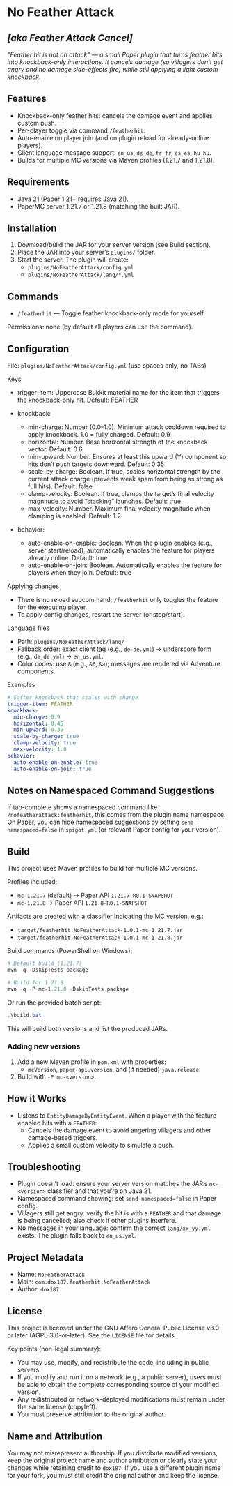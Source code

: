 # No Feather Attack 
## _[aka Feather Attack Cancel]_

_"Feather hit is not an attack" — a small Paper plugin that turns feather hits into knockback-only interactions. It cancels damage (so villagers don’t get angry and no damage side-effects fire) while still applying a light custom knockback._

## Features
- Knockback-only feather hits: cancels the damage event and applies custom push.
- Per-player toggle via command `/featherhit`.
- Auto-enable on player join (and on plugin reload for already-online players).
- Client language message support: `en_us`, `de_de`, `fr_fr`, `es_es`, `hu_hu`.
- Builds for multiple MC versions via Maven profiles (1.21.7 and 1.21.8).

## Requirements
- Java 21 (Paper 1.21+ requires Java 21).
- PaperMC server 1.21.7 or 1.21.8 (matching the built JAR).

## Installation
1. Download/build the JAR for your server version (see Build section).
2. Place the JAR into your server’s `plugins/` folder.
3. Start the server. The plugin will create:
   - `plugins/NoFeatherAttack/config.yml`
   - `plugins/NoFeatherAttack/lang/*.yml`

## Commands
- `/featherhit` — Toggle feather knockback-only mode for yourself.

Permissions: none (by default all players can use the command).

## Configuration
File: `plugins/NoFeatherAttack/config.yml` (use spaces only, no TABs)

Keys
- trigger-item: Uppercase Bukkit material name for the item that triggers the knockback-only hit. Default: FEATHER

- knockback:
  - min-charge: Number (0.0–1.0). Minimum attack cooldown required to apply knockback. 1.0 = fully charged. Default: 0.9
  - horizontal: Number. Base horizontal strength of the knockback vector. Default: 0.6
  - min-upward: Number. Ensures at least this upward (Y) component so hits don’t push targets downward. Default: 0.35
  - scale-by-charge: Boolean. If true, scales horizontal strength by the current attack charge (prevents weak spam from being as strong as full hits). Default: false
  - clamp-velocity: Boolean. If true, clamps the target’s final velocity magnitude to avoid “stacking” launches. Default: true
  - max-velocity: Number. Maximum final velocity magnitude when clamping is enabled. Default: 1.2

- behavior:
  - auto-enable-on-enable: Boolean. When the plugin enables (e.g., server start/reload), automatically enables the feature for players already online. Default: true
  - auto-enable-on-join: Boolean. Automatically enables the feature for players when they join. Default: true

Applying changes
- There is no reload subcommand; `/featherhit` only toggles the feature for the executing player.
- To apply config changes, restart the server (or stop/start).

Language files
- Path: `plugins/NoFeatherAttack/lang/`
- Fallback order: exact client tag (e.g., `de-de.yml`) → underscore form (e.g., `de_de.yml`) → `en_us.yml`.
- Color codes: use `&` (e.g., `&6`, `&a`); messages are rendered via Adventure components.

Examples
```yaml
# Softer knockback that scales with charge
trigger-item: FEATHER
knockback:
  min-charge: 0.9
  horizontal: 0.45
  min-upward: 0.30
  scale-by-charge: true
  clamp-velocity: true
  max-velocity: 1.0
behavior:
  auto-enable-on-enable: true
  auto-enable-on-join: true
```

## Notes on Namespaced Command Suggestions
If tab-complete shows a namespaced command like `/nofeatherattack:featherhit`, this comes from the plugin name namespace. On Paper, you can hide namespaced suggestions by setting `send-namespaced=false` in `spigot.yml` (or relevant Paper config for your version).

## Build
This project uses Maven profiles to build for multiple MC versions.

Profiles included:
- `mc-1.21.7` (default) → Paper API `1.21.7-R0.1-SNAPSHOT`
- `mc-1.21.8` → Paper API `1.21.8-R0.1-SNAPSHOT`

Artifacts are created with a classifier indicating the MC version, e.g.:
- `target/featherhit.NoFeatherAttack-1.0.1-mc-1.21.7.jar`
- `target/featherhit.NoFeatherAttack-1.0.1-mc-1.21.8.jar`

Build commands (PowerShell on Windows):
```powershell
# Default build (1.21.7)
mvn -q -DskipTests package

# Build for 1.21.8
mvn -q -P mc-1.21.8 -DskipTests package
```

Or run the provided batch script:
```powershell
.\build.bat
```
This will build both versions and list the produced JARs.

### Adding new versions
1. Add a new Maven profile in `pom.xml` with properties:
   - `mcVersion`, `paper-api.version`, and (if needed) `java.release`.
2. Build with `-P mc-<version>`.

## How it Works
- Listens to `EntityDamageByEntityEvent`. When a player with the feature enabled hits with a `FEATHER`:
  - Cancels the damage event to avoid angering villagers and other damage-based triggers.
  - Applies a small custom velocity to simulate a push.

## Troubleshooting
- Plugin doesn’t load: ensure your server version matches the JAR’s `mc-<version>` classifier and that you’re on Java 21.
- Namespaced command showing: set `send-namespaced=false` in Paper config.
- Villagers still get angry: verify the hit is with a `FEATHER` and that damage is being cancelled; also check if other plugins interfere.
- No messages in your language: confirm the correct `lang/xx_yy.yml` exists. The plugin falls back to `en_us.yml`.

## Project Metadata
- Name: `NoFeatherAttack`
- Main: `com.dox187.featherhit.NoFeatherAttack`
- Author: `dox187`

## License
This project is licensed under the GNU Affero General Public License v3.0 or later (AGPL-3.0-or-later). See the `LICENSE` file for details.

Key points (non-legal summary):
- You may use, modify, and redistribute the code, including in public servers.
- If you modify and run it on a network (e.g., a public server), users must be able to obtain the complete corresponding source of your modified version.
- Any redistributed or network-deployed modifications must remain under the same license (copyleft).
- You must preserve attribution to the original author.

## Name and Attribution
You may not misrepresent authorship. If you distribute modified versions, keep the original project name and author attribution or clearly state your changes while retaining credit to `dox187`. If you use a different plugin name for your fork, you must still credit the original author and keep the license.
